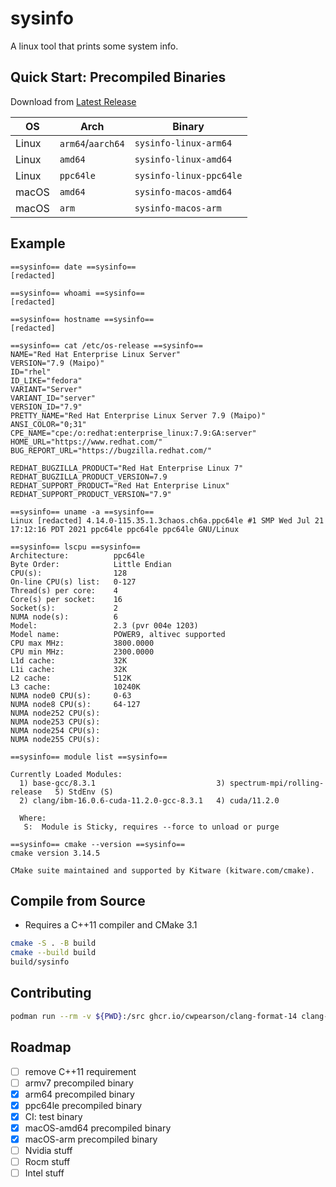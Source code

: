 # sysinfo

A linux tool that prints some system info.

## Quick Start: Precompiled Binaries

Download from [Latest Release](https://github.com/cwpearson/sysinfo/releases/latest)

|OS | Arch | Binary |
|-|-|-|
| Linux | `arm64`/`aarch64` | `sysinfo-linux-arm64` |
| Linux | `amd64` | `sysinfo-linux-amd64` |
| Linux | `ppc64le` | `sysinfo-linux-ppc64le` |
| macOS | `amd64` | `sysinfo-macos-amd64` |
| macOS | `arm` | `sysinfo-macos-arm` |

## Example

```
==sysinfo== date ==sysinfo==
[redacted]

==sysinfo== whoami ==sysinfo==
[redacted]

==sysinfo== hostname ==sysinfo==
[redacted]

==sysinfo== cat /etc/os-release ==sysinfo==
NAME="Red Hat Enterprise Linux Server"
VERSION="7.9 (Maipo)"
ID="rhel"
ID_LIKE="fedora"
VARIANT="Server"
VARIANT_ID="server"
VERSION_ID="7.9"
PRETTY_NAME="Red Hat Enterprise Linux Server 7.9 (Maipo)"
ANSI_COLOR="0;31"
CPE_NAME="cpe:/o:redhat:enterprise_linux:7.9:GA:server"
HOME_URL="https://www.redhat.com/"
BUG_REPORT_URL="https://bugzilla.redhat.com/"

REDHAT_BUGZILLA_PRODUCT="Red Hat Enterprise Linux 7"
REDHAT_BUGZILLA_PRODUCT_VERSION=7.9
REDHAT_SUPPORT_PRODUCT="Red Hat Enterprise Linux"
REDHAT_SUPPORT_PRODUCT_VERSION="7.9"

==sysinfo== uname -a ==sysinfo==
Linux [redacted] 4.14.0-115.35.1.3chaos.ch6a.ppc64le #1 SMP Wed Jul 21 17:12:16 PDT 2021 ppc64le ppc64le ppc64le GNU/Linux

==sysinfo== lscpu ==sysinfo==
Architecture:          ppc64le
Byte Order:            Little Endian
CPU(s):                128
On-line CPU(s) list:   0-127
Thread(s) per core:    4
Core(s) per socket:    16
Socket(s):             2
NUMA node(s):          6
Model:                 2.3 (pvr 004e 1203)
Model name:            POWER9, altivec supported
CPU max MHz:           3800.0000
CPU min MHz:           2300.0000
L1d cache:             32K
L1i cache:             32K
L2 cache:              512K
L3 cache:              10240K
NUMA node0 CPU(s):     0-63
NUMA node8 CPU(s):     64-127
NUMA node252 CPU(s):
NUMA node253 CPU(s):
NUMA node254 CPU(s):
NUMA node255 CPU(s):

==sysinfo== module list ==sysinfo==

Currently Loaded Modules:
  1) base-gcc/8.3.1                           3) spectrum-mpi/rolling-release   5) StdEnv (S)
  2) clang/ibm-16.0.6-cuda-11.2.0-gcc-8.3.1   4) cuda/11.2.0

  Where:
   S:  Module is Sticky, requires --force to unload or purge

==sysinfo== cmake --version ==sysinfo==
cmake version 3.14.5

CMake suite maintained and supported by Kitware (kitware.com/cmake).
```

## Compile from Source

* Requires a C++11 compiler and CMake 3.1

```bash
cmake -S . -B build
cmake --build build
build/sysinfo
```

## Contributing

```bash
podman run --rm -v ${PWD}:/src ghcr.io/cwpearson/clang-format-14 clang-format -i main.cpp cmake/version.hpp.in
```

## Roadmap

- [ ] remove C++11 requirement
- [ ] armv7 precompiled binary
- [x] arm64 precompiled binary
- [x] ppc64le precompiled binary
- [x] CI: test binary
- [x] macOS-amd64 precompiled binary
- [x] macOS-arm precompiled binary
- [ ] Nvidia stuff
- [ ] Rocm stuff
- [ ] Intel stuff
